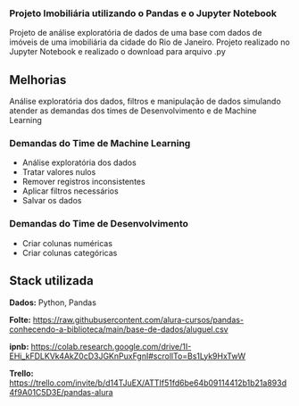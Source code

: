 
### Projeto Imobiliária utilizando o Pandas e o Jupyter Notebook


  Projeto de análise exploratória de dados de uma base com dados de imóveis de uma imobiliária da cidade do Rio de Janeiro. 
  Projeto realizado no Jupyter Notebook e realizado o download para arquivo .py




## Melhorias

Análise exploratória dos dados, filtros e manipulação de dados simulando atender as demandas dos times de Desenvolvimento e de Machine Learning
### Demandas do Time de Machine Learning
- Análise exploratória dos dados
- Tratar valores nulos
- Remover registros inconsistentes 
- Aplicar filtros necessários
- Salvar os dados 
### Demandas do Time de Desenvolvimento
- Criar colunas numéricas
- Criar colunas categóricas


## Stack utilizada

**Dados:** Python, Pandas

**Folte:** https://raw.githubusercontent.com/alura-cursos/pandas-conhecendo-a-biblioteca/main/base-de-dados/aluguel.csv

**ipnb:** https://colab.research.google.com/drive/1I-EHi_kFDLKVk4AkZ0cD3JGKnPuxFgnI#scrollTo=Bs1Lyk9HxTwW

**Trello:** https://trello.com/invite/b/d14TJuEX/ATTIf51fd6be64b09114412b1b21a893d4f9A01C5D3E/pandas-alura

